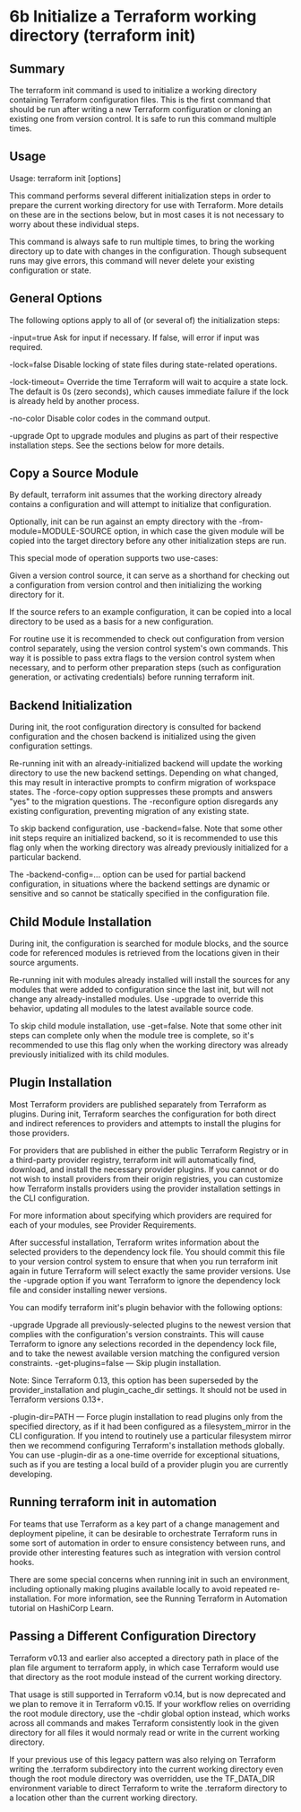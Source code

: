 # 6b Initialize a Terraform working directory (terraform init)

## Summary

The terraform init command is used to initialize a working directory containing Terraform configuration files. This is the first command that should be run after writing a new Terraform configuration or cloning an existing one from version control. It is safe to run this command multiple times.

## Usage

Usage: terraform init [options]

This command performs several different initialization steps in order to prepare the current working directory for use with Terraform. More details on these are in the sections below, but in most cases it is not necessary to worry about these individual steps.

This command is always safe to run multiple times, to bring the working directory up to date with changes in the configuration. Though subsequent runs may give errors, this command will never delete your existing configuration or state.

## General Options

The following options apply to all of (or several of) the initialization steps:

-input=true Ask for input if necessary. If false, will error if input was required.

-lock=false Disable locking of state files during state-related operations.

-lock-timeout=<duration> Override the time Terraform will wait to acquire a state lock. The default is 0s (zero seconds), which causes immediate failure if the lock is already held by another process.

-no-color Disable color codes in the command output.

-upgrade Opt to upgrade modules and plugins as part of their respective installation steps. See the sections below for more details.

## Copy a Source Module

By default, terraform init assumes that the working directory already contains a configuration and will attempt to initialize that configuration.

Optionally, init can be run against an empty directory with the -from-module=MODULE-SOURCE option, in which case the given module will be copied into the target directory before any other initialization steps are run.

This special mode of operation supports two use-cases:

Given a version control source, it can serve as a shorthand for checking out a configuration from version control and then initializing the working directory for it.

If the source refers to an example configuration, it can be copied into a local directory to be used as a basis for a new configuration.

For routine use it is recommended to check out configuration from version control separately, using the version control system's own commands. This way it is possible to pass extra flags to the version control system when necessary, and to perform other preparation steps (such as configuration generation, or activating credentials) before running terraform init.

## Backend Initialization

During init, the root configuration directory is consulted for backend configuration and the chosen backend is initialized using the given configuration settings.

Re-running init with an already-initialized backend will update the working directory to use the new backend settings. Depending on what changed, this may result in interactive prompts to confirm migration of workspace states. The -force-copy option suppresses these prompts and answers "yes" to the migration questions. The -reconfigure option disregards any existing configuration, preventing migration of any existing state.

To skip backend configuration, use -backend=false. Note that some other init steps require an initialized backend, so it is recommended to use this flag only when the working directory was already previously initialized for a particular backend.

The -backend-config=... option can be used for partial backend configuration, in situations where the backend settings are dynamic or sensitive and so cannot be statically specified in the configuration file.

## Child Module Installation
During init, the configuration is searched for module blocks, and the source code for referenced modules is retrieved from the locations given in their source arguments.

Re-running init with modules already installed will install the sources for any modules that were added to configuration since the last init, but will not change any already-installed modules. Use -upgrade to override this behavior, updating all modules to the latest available source code.

To skip child module installation, use -get=false. Note that some other init steps can complete only when the module tree is complete, so it's recommended to use this flag only when the working directory was already previously initialized with its child modules.

## Plugin Installation
Most Terraform providers are published separately from Terraform as plugins. During init, Terraform searches the configuration for both direct and indirect references to providers and attempts to install the plugins for those providers.

For providers that are published in either the public Terraform Registry or in a third-party provider registry, terraform init will automatically find, download, and install the necessary provider plugins. If you cannot or do not wish to install providers from their origin registries, you can customize how Terraform installs providers using the provider installation settings in the CLI configuration.

For more information about specifying which providers are required for each of your modules, see Provider Requirements.

After successful installation, Terraform writes information about the selected providers to the dependency lock file. You should commit this file to your version control system to ensure that when you run terraform init again in future Terraform will select exactly the same provider versions. Use the -upgrade option if you want Terraform to ignore the dependency lock file and consider installing newer versions.

You can modify terraform init's plugin behavior with the following options:

-upgrade Upgrade all previously-selected plugins to the newest version that complies with the configuration's version constraints. This will cause Terraform to ignore any selections recorded in the dependency lock file, and to take the newest available version matching the configured version constraints.
-get-plugins=false — Skip plugin installation.

Note: Since Terraform 0.13, this option has been superseded by the provider_installation and plugin_cache_dir settings. It should not be used in Terraform versions 0.13+.

-plugin-dir=PATH — Force plugin installation to read plugins only from the specified directory, as if it had been configured as a filesystem_mirror in the CLI configuration. If you intend to routinely use a particular filesystem mirror then we recommend configuring Terraform's installation methods globally. You can use -plugin-dir as a one-time override for exceptional situations, such as if you are testing a local build of a provider plugin you are currently developing.

## Running terraform init in automation
For teams that use Terraform as a key part of a change management and deployment pipeline, it can be desirable to orchestrate Terraform runs in some sort of automation in order to ensure consistency between runs, and provide other interesting features such as integration with version control hooks.

There are some special concerns when running init in such an environment, including optionally making plugins available locally to avoid repeated re-installation. For more information, see the Running Terraform in Automation tutorial on HashiCorp Learn.

## Passing a Different Configuration Directory
Terraform v0.13 and earlier also accepted a directory path in place of the plan file argument to terraform apply, in which case Terraform would use that directory as the root module instead of the current working directory.

That usage is still supported in Terraform v0.14, but is now deprecated and we plan to remove it in Terraform v0.15. If your workflow relies on overriding the root module directory, use the -chdir global option instead, which works across all commands and makes Terraform consistently look in the given directory for all files it would normaly read or write in the current working directory.

If your previous use of this legacy pattern was also relying on Terraform writing the .terraform subdirectory into the current working directory even though the root module directory was overridden, use the TF_DATA_DIR environment variable to direct Terraform to write the .terraform directory to a location other than the current working directory.
